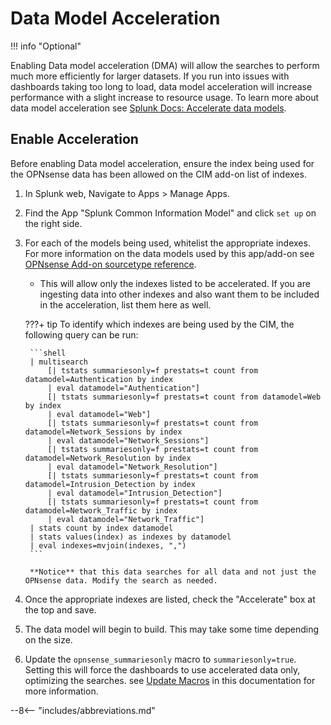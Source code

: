 # Data Model Acceleration

!!! info "Optional"

Enabling Data model acceleration (DMA) will allow the searches to perform much more efficiently for larger datasets. If you run into issues with dashboards taking too long to load, data model acceleration will increase performance with a slight increase to resource usage. To learn more about data model acceleration see [Splunk Docs: Accelerate data models](https://docs.splunk.com/Documentation/Splunk/latest/Knowledge/Acceleratedatamodels).

## Enable Acceleration

Before enabling Data model acceleration, ensure the index being used for the OPNsense data has been allowed on the CIM add-on list of indexes.

1. In Splunk web, Navigate to Apps > Manage Apps.
1. Find the App "Splunk Common Information Model" and click `set up` on the right side.
1. For each of the models being used, whitelist the appropriate indexes. For more information on the data models used by this app/add-on see [OPNsense Add-on sourcetype reference](https://splunk-opnsense-ta-documentation.readthedocs.io/en/latest/reference/reference-sourcetypes/).

    * This will allow only the indexes listed to be accelerated. If you are ingesting data into other indexes and also want them to be included in the acceleration, list them here as well.

    ???+ tip
        To identify which indexes are being used by the CIM, the following query can be run:

        ```shell
        | multisearch
            [| tstats summariesonly=f prestats=t count from datamodel=Authentication by index
            | eval datamodel="Authentication"]
            [| tstats summariesonly=f prestats=t count from datamodel=Web by index
            | eval datamodel="Web"]
            [| tstats summariesonly=f prestats=t count from datamodel=Network_Sessions by index
            | eval datamodel="Network_Sessions"]
            [| tstats summariesonly=f prestats=t count from datamodel=Network_Resolution by index
            | eval datamodel="Network_Resolution"]
            [| tstats summariesonly=f prestats=t count from datamodel=Intrusion_Detection by index
            | eval datamodel="Intrusion_Detection"]
            [| tstats summariesonly=f prestats=t count from datamodel=Network_Traffic by index
            | eval datamodel="Network_Traffic"]
        | stats count by index datamodel
        | stats values(index) as indexes by datamodel
        | eval indexes=mvjoin(indexes, ",")
        ```

        **Notice** that this data searches for all data and not just the OPNsense data. Modify the search as needed.

1. Once the appropriate indexes are listed, check the "Accelerate" box at the top and save.
1. The data model will begin to build. This may take some time depending on the size.
1. Update the `opnsense_summariesonly` macro to `summariesonly=true`. Setting this will force the dashboards to use accelerated data only, optimizing the searches. see [Update Macros](../configure-macros/#update-search-related-macros) in this documentation for more information.

--8<-- "includes/abbreviations.md"
